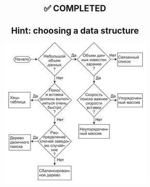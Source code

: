<h1 align="center">✅ COMPLETED</h1>

<h1 align="center">Hint: choosing a data structure</h1>

<p align="center">
 <img alt="hint-1" src="./documentation/hint-1.png">
</p>
